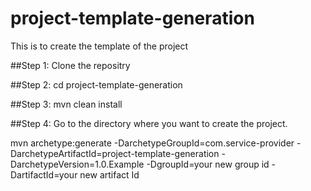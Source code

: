 # project-template-generation
This is to create the template of the project

##Step 1:
Clone the repositry

##Step 2:
cd project-template-generation

##Step 3:
mvn clean install

##Step 4:
Go to the directory where you want to create the project.

mvn archetype:generate -DarchetypeGroupId=com.service-provider
    -DarchetypeArtifactId=project-template-generation
    -DarchetypeVersion=1.0.Example
    -DgroupId=your new group id
    -DartifactId=your new artifact Id
